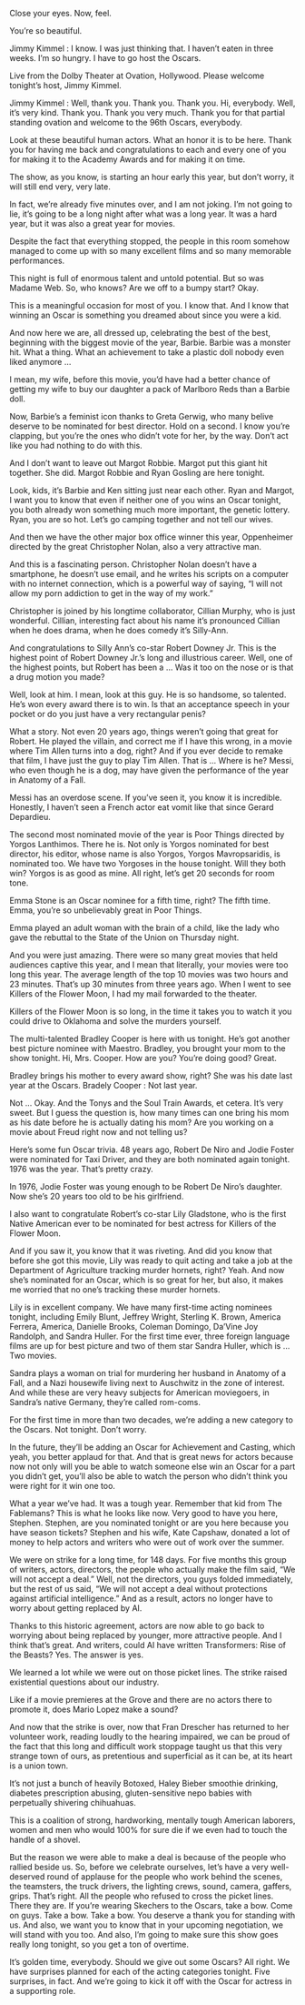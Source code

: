 Close your eyes. Now, feel.

You’re so beautiful.

Jimmy Kimmel : I know. I was just thinking that. I haven’t eaten in three weeks. I’m so hungry. I have to go host the Oscars.

Live from the Dolby Theater at Ovation, Hollywood. Please welcome tonight’s host, Jimmy Kimmel.

Jimmy Kimmel : Well, thank you. Thank you. Thank you. Hi, everybody. Well, it’s very kind. Thank you. Thank you very much. Thank you for that partial standing ovation and welcome to the 96th Oscars, everybody.

Look at these beautiful human actors. What an honor it is to be here. Thank you for having me back and congratulations to each and every one of you for making it to the Academy Awards and for making it on time.

The show, as you know, is starting an hour early this year, but don’t worry, it will still end very, very late.

In fact, we’re already five minutes over, and I am not joking. I’m not going to lie, it’s going to be a long night after what was a long year. It was a hard year, but it was also a great year for movies.

Despite the fact that everything stopped, the people in this room somehow managed to come up with so many excellent films and so many memorable performances.

This night is full of enormous talent and untold potential. But so was Madame Web. So, who knows? Are we off to a bumpy start? Okay.

This is a meaningful occasion for most of you. I know that. And I know that winning an Oscar is something you dreamed about since you were a kid.

And now here we are, all dressed up, celebrating the best of the best, beginning with the biggest movie of the year, Barbie. Barbie was a monster hit. What a thing. What an achievement to take a plastic doll nobody even liked anymore …

I mean, my wife, before this movie, you’d have had a better chance of getting my wife to buy our daughter a pack of Marlboro Reds than a Barbie doll.

Now, Barbie’s a feminist icon thanks to Greta Gerwig, who many belive deserve to be nominated for best director. Hold on a second. I know you’re clapping, but you’re the ones who didn’t vote for her, by the way. Don’t act like you had nothing to do with this.

And I don’t want to leave out Margot Robbie. Margot put this giant hit together. She did. Margot Robbie and Ryan Gosling are here tonight.

Look, kids, it’s Barbie and Ken sitting just near each other. Ryan and Margot, I want you to know that even if neither one of you wins an Oscar tonight, you both already won something much more important, the genetic lottery. Ryan, you are so hot. Let’s go camping together and not tell our wives.

And then we have the other major box office winner this year, Oppenheimer directed by the great Christopher Nolan, also a very attractive man.

And this is a fascinating person. Christopher Nolan doesn’t have a smartphone, he doesn’t use email, and he writes his scripts on a computer with no internet connection, which is a powerful way of saying, “I will not allow my porn addiction to get in the way of my work.”

Christopher is joined by his longtime collaborator, Cillian Murphy, who is just wonderful. Cillian, interesting fact about his name it’s pronounced Cillian when he does drama, when he does comedy it’s Silly-Ann.

And congratulations to Silly Ann’s co-star Robert Downey Jr. This is the highest point of Robert Downey Jr.’s long and illustrious career. Well, one of the highest points, but Robert has been a … Was it too on the nose or is that a drug motion you made?

Well, look at him. I mean, look at this guy. He is so handsome, so talented. He’s won every award there is to win. Is that an acceptance speech in your pocket or do you just have a very rectangular penis?

What a story. Not even 20 years ago, things weren’t going that great for Robert. He played the villain, and correct me if I have this wrong, in a movie where Tim Allen turns into a dog, right? And if you ever decide to remake that film, I have just the guy to play Tim Allen. That is … Where is he? Messi, who even though he is a dog, may have given the performance of the year in Anatomy of a Fall.

Messi has an overdose scene. If you’ve seen it, you know it is incredible. Honestly, I haven’t seen a French actor eat vomit like that since Gerard Depardieu.

The second most nominated movie of the year is Poor Things directed by Yorgos Lanthimos. There he is. Not only is Yorgos nominated for best director, his editor, whose name is also Yorgos, Yorgos Mavropsaridis, is nominated too. We have two Yorgoses in the house tonight. Will they both win? Yorgos is as good as mine. All right, let’s get 20 seconds for room tone.

Emma Stone is an Oscar nominee for a fifth time, right? The fifth time. Emma, you’re so unbelievably great in Poor Things.

Emma played an adult woman with the brain of a child, like the lady who gave the rebuttal to the State of the Union on Thursday night.

And you were just amazing. There were so many great movies that held audiences captive this year, and I mean that literally, your movies were too long this year. The average length of the top 10 movies was two hours and 23 minutes. That’s up 30 minutes from three years ago. When I went to see Killers of the Flower Moon, I had my mail forwarded to the theater.

Killers of the Flower Moon is so long, in the time it takes you to watch it you could drive to Oklahoma and solve the murders yourself.

The multi-talented Bradley Cooper is here with us tonight. He’s got another best picture nominee with Maestro. Bradley, you brought your mom to the show tonight. Hi, Mrs. Cooper. How are you? You’re doing good? Great.

Bradley brings his mother to every award show, right? She was his date last year at the Oscars.
Bradely Cooper : Not last year.

Not … Okay. And the Tonys and the Soul Train Awards, et cetera. It’s very sweet. But I guess the question is, how many times can one bring his mom as his date before he is actually dating his mom? Are you working on a movie about Freud right now and not telling us?

Here’s some fun Oscar trivia. 48 years ago, Robert De Niro and Jodie Foster were nominated for Taxi Driver, and they are both nominated again tonight. 1976 was the year. That’s pretty crazy.

In 1976, Jodie Foster was young enough to be Robert De Niro’s daughter. Now she’s 20 years too old to be his girlfriend.

I also want to congratulate Robert’s co-star Lily Gladstone, who is the first Native American ever to be nominated for best actress for Killers of the Flower Moon.

And if you saw it, you know that it was riveting. And did you know that before she got this movie, Lily was ready to quit acting and take a job at the Department of Agriculture tracking murder hornets, right? Yeah. And now she’s nominated for an Oscar, which is so great for her, but also, it makes me worried that no one’s tracking these murder hornets.

Lily is in excellent company. We have many first-time acting nominees tonight, including Emily Blunt, Jeffrey Wright, Sterling K. Brown, America Ferrera, America, Danielle Brooks, Coleman Domingo, Da’Vine Joy Randolph, and Sandra Huller. For the first time ever, three foreign language films are up for best picture and two of them star Sandra Huller, which is … Two movies.

Sandra plays a woman on trial for murdering her husband in Anatomy of a Fall, and a Nazi housewife living next to Auschwitz in the zone of interest. And while these are very heavy subjects for American moviegoers, in Sandra’s native Germany, they’re called rom-coms.

For the first time in more than two decades, we’re adding a new category to the Oscars. Not tonight. Don’t worry.

In the future, they’ll be adding an Oscar for Achievement and Casting, which yeah, you better applaud for that. And that is great news for actors because now not only will you be able to watch someone else win an Oscar for a part you didn’t get, you’ll also be able to watch the person who didn’t think you were right for it win one too.

What a year we’ve had. It was a tough year. Remember that kid from The Fablemans? This is what he looks like now. Very good to have you here, Stephen. Stephen, are you nominated tonight or are you here because you have season tickets? Stephen and his wife, Kate Capshaw, donated a lot of money to help actors and writers who were out of work over the summer.

We were on strike for a long time, for 148 days. For five months this group of writers, actors, directors, the people who actually make the film said, “We will not accept a deal.” Well, not the directors, you guys folded immediately, but the rest of us said, “We will not accept a deal without protections against artificial intelligence.” And as a result, actors no longer have to worry about getting replaced by AI.

Thanks to this historic agreement, actors are now able to go back to worrying about being replaced by younger, more attractive people. And I think that’s great. And writers, could AI have written Transformers: Rise of the Beasts? Yes. The answer is yes.

We learned a lot while we were out on those picket lines. The strike raised existential questions about our industry.

Like if a movie premieres at the Grove and there are no actors there to promote it, does Mario Lopez make a sound?

And now that the strike is over, now that Fran Drescher has returned to her volunteer work, reading loudly to the hearing impaired, we can be proud of the fact that this long and difficult work stoppage taught us that this very strange town of ours, as pretentious and superficial as it can be, at its heart is a union town.

It’s not just a bunch of heavily Botoxed, Haley Bieber smoothie drinking, diabetes prescription abusing, gluten-sensitive nepo babies with perpetually shivering chihuahuas.

This is a coalition of strong, hardworking, mentally tough American laborers, women and men who would 100% for sure die if we even had to touch the handle of a shovel.

But the reason we were able to make a deal is because of the people who rallied beside us. So, before we celebrate ourselves, let’s have a very well-deserved round of applause for the people who work behind the scenes, the teamsters, the truck drivers, the lighting crews, sound, camera, gaffers, grips. That’s right. All the people who refused to cross the picket lines. There they are. If you’re wearing Skechers to the Oscars, take a bow. Come on guys. Take a bow. Take a bow. You deserve a thank you for standing with us. And also, we want you to know that in your upcoming negotiation, we will stand with you too. And also, I’m going to make sure this show goes really long tonight, so you get a ton of overtime.

It’s golden time, everybody. Should we give out some Oscars? All right. We have surprises planned for each of the acting categories tonight. Five surprises, in fact. And we’re going to kick it off with the Oscar for actress in a supporting role.
